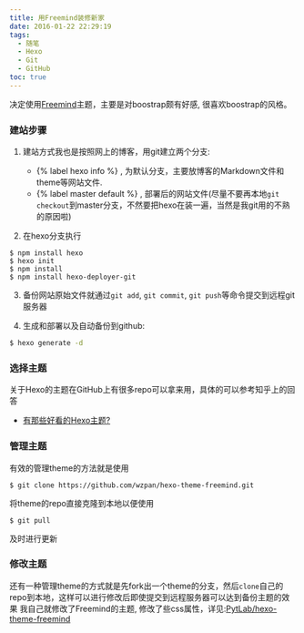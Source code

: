 ```yaml
---
title: 用Freemind装修新家
date: 2016-01-22 22:29:19
tags:
  - 随笔
  - Hexo
  - Git
  - GitHub
toc: true
---
```


决定使用[Freemind](https://github.com/hexojs/hexo)主题，主要是对boostrap颇有好感, 很喜欢boostrap的风格。

### 建站步骤
1. 建站方式我也是按照网上的博客，用git建立两个分支:
    * {% label hexo info %} , 为默认分支，主要放博客的Markdown文件和theme等网站文件.
    * {% label master default %} , 部署后的网站文件(尽量不要再本地`git checkout`到master分支，不然要把hexo在装一遍，当然是我git用的不熟的原因啦)

2. 在hexo分支执行
``` shell
$ npm install hexo
$ hexo init
$ npm install
$ npm install hexo-deployer-git
```

3. 备份网站原始文件就通过`git add`, `git commit`, `git push`等命令提交到远程git服务器

4. 生成和部署以及自动备份到github:
``` bash
$ hexo generate -d
```

### 选择主题
关于Hexo的主题在GitHub上有很多repo可以拿来用，具体的可以参考知乎上的回答
* [有那些好看的Hexo主题?](https://www.zhihu.com/question/24422335)

### 管理主题
有效的管理theme的方法就是使用
``` shell
$ git clone https://github.com/wzpan/hexo-theme-freemind.git
```
将theme的repo直接克隆到本地以便使用
``` shell
$ git pull
```
及时进行更新

### 修改主题
还有一种管理theme的方式就是先fork出一个theme的分支，然后`clone`自己的repo到本地，这样可以进行修改后即使提交到远程服务器可以达到备份主题的效果
我自己就修改了Freemind的主题, 修改了些css属性，详见:[PytLab/hexo-theme-freemind](https://github.com/PytLab/hexo-theme-freemind)

